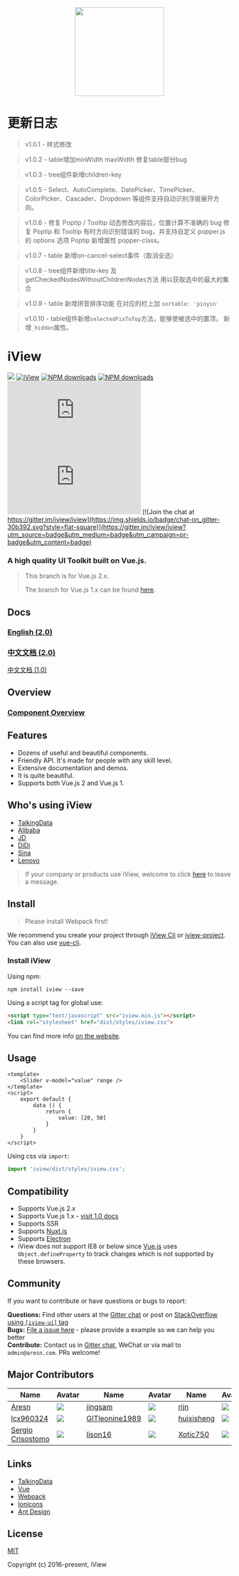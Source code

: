 <p align="center">
    <a href="https://www.iviewui.com">
        <img width="200" src="https://file.iviewui.com/logo.svg">
    </a>
</p>

# 更新日志
> v1.0.1 - 样式修改


> v1.0.2 - table增加minWidth maxWidth 修复table部分bug


> v1.0.3 - tree组件新增children-key


> v1.0.5 - Select、AutoComplete、DatePicker、TimePicker、ColorPicker、Cascader、Dropdown 等组件支持自动识别浮层展开方向。

> v1.0.6 - 修复 Poptip / Tooltip 动态修改内容后，位置计算不准确的 bug  修复 Poptip 和 Tooltip 有时方向识别错误的 bug，并支持自定义 popper.js 的 options 选项 Poptip 新增属性 popper-class。

> v1.0.7 - table 新增on-cancel-select事件（取消全选）

> v1.0.8 - tree组件新增title-key 及getCheckedNodesWithoutChildrenNodes方法 用以获取选中的最大的集合

> v1.0.9 - table 新增拼音排序功能 在对应的栏上加 `sortable: 'pinyin'`

> v1.0.10 - table组件新增`selectedFixToTop`方法，能够使被选中的置顶， 新增`_hidden`属性。

# iView
[![](https://img.shields.io/travis/iview/iview.svg?style=flat-square)](https://travis-ci.org/iview/iview)
[![iView](https://img.shields.io/npm/v/iview.svg?style=flat-square)](https://www.npmjs.org/package/iview)
[![NPM downloads](http://img.shields.io/npm/dm/iview.svg?style=flat-square)](https://npmjs.org/package/iview)
[![NPM downloads](https://img.shields.io/npm/dt/iview.svg?style=flat-square)](https://npmjs.org/package/iview)
![JS gzip size](http://img.badgesize.io/https://unpkg.com/iview/dist/iview.min.js?compression=gzip&label=gzip%20size:%20JS&style=flat-square)
![CSS gzip size](http://img.badgesize.io/https://unpkg.com/iview/dist/styles/iview.css?compression=gzip&label=gzip%20size:%20CSS&style=flat-square)
[![Join the chat at https://gitter.im/iview/iview](https://img.shields.io/badge/chat-on_gitter-30b392.svg?style=flat-square)](https://gitter.im/iview/iview?utm_source=badge&utm_medium=badge&utm_campaign=pr-badge&utm_content=badge)

### A high quality UI Toolkit built on Vue.js.

> This branch is for Vue.js 2.x.
>
> The branch for Vue.js 1.x can be found [here](https://github.com/iview/iview/tree/master).

## Docs

### [English (2.0)](https://www.iviewui.com)
### [中文文档 (2.0)](https://www.iviewui.com)
[中文文档 (1.0)](http://v1.iviewui.com)

## Overview

### [Component Overview](https://www.iviewui.com/overview)

## Features

- Dozens of useful and beautiful components.
- Friendly API. It's made for people with any skill level.
- Extensive documentation and demos.
- It is quite beautiful.
- Supports both Vue.js 2 and Vue.js 1.

## Who's using iView

- [TalkingData](http://www.talkingdata.com/)
- [Alibaba](http://www.alibaba.com/)
- [JD](http://www.jd.com/)
- [DiDi](http://www.didichuxing.com/)
- [Sina](http://www.sina.com.cn/)
- [Lenovo](https://www.lenovo.com.cn/)

> If your company or products use iView, welcome to click [here](https://github.com/iview/iview/issues/2143) to leave a message.

## Install

> Please install Webpack first!

We recommend you create your project through [iView Cli](https://github.com/iview/iview-cli) or [iview-project](https://github.com/iview/iview-project). You can also use [vue-cli](https://github.com/vuejs/vue-cli).

### Install iView

Using npm:
```
npm install iview --save
```

Using a script tag for global use:

```html
<script type="text/javascript" src="iview.min.js"></script>
<link rel="stylesheet" href="dist/styles/iview.css">
```

You can find more info [on the website](https://www.iviewui.com/docs/guide/install-en).

## Usage

```vue
<template>
    <Slider v-model="value" range />
</template>
<script>
    export default {
        data () {
            return {
                value: [20, 50]
            }
        }
    }
</script>
```

Using css via `import`:

```js
import 'iview/dist/styles/iview.css';
```

## Compatibility

- Supports Vue.js 2.x
- Supports Vue.js 1.x - [visit 1.0 docs](http://v1.iviewui.com/)
- Supports SSR
- Supports [Nuxt.js](https://nuxtjs.org/)
- Supports [Electron](http://electron.atom.io/)
- iView does not support IE8 or below since [Vue.js](https://vuejs.org/v2/guide/reactivity.html) uses `Object.defineProperty` to track changes which is not supported by these browsers.

## Community

If you want to contribute or have questions or bugs to report:

**Questions:** Find other users at the [Gitter chat](https://gitter.im/iview/iview) or post on [StackOverflow using `[iview-ui]` tag](https://stackoverflow.com/questions/tagged/iview-ui)  
**Bugs:** [File a issue here](https://github.com/iview/iview/issues) - please provide a example so we can help you better  
**Contribute:** Contact us in [Gitter chat](https://gitter.im/iview/iview), WeChat or via mail to `admin@aresn.com`. PRs welcome!

## Major Contributors
| Name                                                     | Avatar                                                         | Name                                                | Avatar                                                          | Name                                        | Avatar                                                         |
| -------------------------------------------------------- | -------------------------------------------------------------- | --------------------------------------------------- | --------------------------------------------------------------- | ------------------------------------------- | -------------------------------------------------------------- |
| [Aresn](https://github.com/icarusion)                    | ![](https://avatars3.githubusercontent.com/u/5370542?v=3&s=60) | [jingsam](https://github.com/jingsam)               | ![](https://avatars3.githubusercontent.com/u/1522494?v=3&s=60)  | [rijn](https://github.com/rijn)             | ![](https://avatars2.githubusercontent.com/u/6976367?v=3&s=60) |
| [lcx960324](https://github.com/lcx960324)                | ![](https://avatars3.githubusercontent.com/u/9768245?v=3&s=60) | [GITleonine1989](https://github.com/GITleonine1989) | ![](https://avatars1.githubusercontent.com/u/7582490?v=3&s=60)  | [huixisheng](https://github.com/huixisheng) | ![](https://avatars1.githubusercontent.com/u/1518967?v=3&s=60) |
| [Sergio Crisostomo](https://github.com/SergioCrisostomo) | ![](https://avatars3.githubusercontent.com/u/5614559?v=3&s=60) | [lison16](https://github.com/lison16)               | ![](https://avatars3.githubusercontent.com/u/20942571?v=3&s=60) | [Xotic750](https://github.com/Xotic750)     | ![](https://avatars3.githubusercontent.com/u/216041?v=3&s=60)  |


## Links

- [TalkingData](https://github.com/TalkingData)
- [Vue](https://github.com/vuejs/vue)
- [Webpack](https://github.com/webpack/webpack)
- [Ionicons](https://github.com/driftyco/ionicons)
- [Ant Design](https://github.com/ant-design/ant-design)

## License
[MIT](http://opensource.org/licenses/MIT)

Copyright (c) 2016-present, iView
